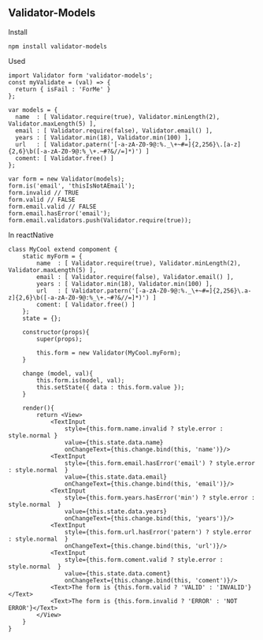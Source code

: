 ## Validator-Models

Install

	npm install validator-models

Used

	import Validator form 'validator-models';
	const myValidate = (val) => {
	  return { isFail : 'ForMe' }
	};

	var models = {
	  name  : [ Validator.require(true), Validator.minLength(2), Validator.maxLength(5) ],
	  email : [ Validator.require(false), Validator.email() ],
	  years : [ Validator.min(18), Validator.min(100) ],
	  url   : [ Validator.patern('[-a-zA-Z0-9@:%._\+~#=]{2,256}\.[a-z]{2,6}\b([-a-zA-Z0-9@:%_\+.~#?&//=]*)') ]
	  coment: [ Validator.free() ]
	};
	
	var form = new Validator(models);
	form.is('email', 'thisIsNotAEmail');
	form.invalid // TRUE
	form.valid // FALSE
	form.email.valid // FALSE
	form.email.hasError('email');
	form.email.validators.push(Validator.require(true));


In reactNative

	class MyCool extend compoment {
		static myForm = {
			name  : [ Validator.require(true), Validator.minLength(2), Validator.maxLength(5) ],
			email : [ Validator.require(false), Validator.email() ],
			years : [ Validator.min(18), Validator.min(100) ],
			url   : [ Validator.patern('[-a-zA-Z0-9@:%._\+~#=]{2,256}\.a-z]{2,6}\b([-a-zA-Z0-9@:%_\+.~#?&//=]*)') ]
			coment: [ Validator.free() ]
		};
		state = {};

		constructor(props){
			super(props);

			this.form = new Validator(MyCool.myForm);
		}

		change (model, val){
			this.form.is(model, val);
			this.setState({ data : this.form.value });
		}

		render(){
			return <View>
				<TextInput
					style={this.form.name.invalid ? style.error : style.normal }
					value={this.state.data.name}
					onChangeText={this.change.bind(this, 'name')}/>
				<TextInput
					style={this.form.email.hasError('email') ? style.error : style.normal  }
					value={this.state.data.email}
					onChangeText={this.change.bind(this, 'email')}/>
				<TextInput
					style={this.form.years.hasError('min') ? style.error : style.normal  }
					value={this.state.data.years}
					onChangeText={this.change.bind(this, 'years')}/>
				<TextInput
					style={this.form.url.hasError('patern') ? style.error : style.normal  }
					onChangeText={this.change.bind(this, 'url')}/>
				<TextInput
					style={this.form.coment.valid ? style.error : style.normal  }
					value={this.state.data.coment}
					onChangeText={this.change.bind(this, 'coment')}/>
				<Text>The form is {this.form.valid ? 'VALID' : 'INVALID'}</Text>
				<Text>The form is {this.form.invalid ? 'ERROR' : 'NOT ERROR'}</Text>
			</View>
		}
	}
